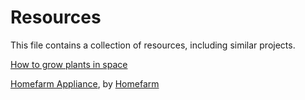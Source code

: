 # Resources

This file contains a collection of resources, including similar projects.

[How to grow plants in space](https://www.nasa.gov/mediacast/how-to-grow-plants-in-space/)

[Homefarm Appliance](https://www.myhomefarm.io/product/appliance/), by [Homefarm](https://www.myhomefarm.io/)
